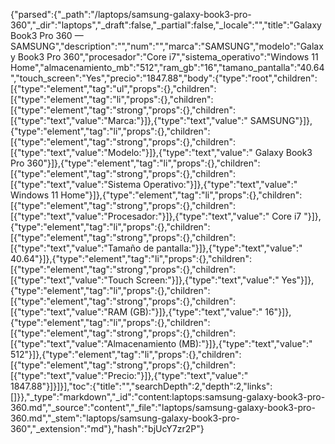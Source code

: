 {"parsed":{"_path":"/laptops/samsung-galaxy-book3-pro-360","_dir":"laptops","_draft":false,"_partial":false,"_locale":"","title":"Galaxy Book3 Pro 360 — SAMSUNG","description":"","num":"","marca":"SAMSUNG","modelo":"Galaxy Book3 Pro 360","procesador":"Core i7","sistema_operativo":"Windows 11 Home","almacenamiento_mb":"512","ram_gb":"16","tamano_pantalla":"40.64","touch_screen":"Yes","precio":"1847.88","body":{"type":"root","children":[{"type":"element","tag":"ul","props":{},"children":[{"type":"element","tag":"li","props":{},"children":[{"type":"element","tag":"strong","props":{},"children":[{"type":"text","value":"Marca:"}]},{"type":"text","value":" SAMSUNG"}]},{"type":"element","tag":"li","props":{},"children":[{"type":"element","tag":"strong","props":{},"children":[{"type":"text","value":"Modelo:"}]},{"type":"text","value":" Galaxy Book3 Pro 360"}]},{"type":"element","tag":"li","props":{},"children":[{"type":"element","tag":"strong","props":{},"children":[{"type":"text","value":"Sistema Operativo:"}]},{"type":"text","value":" Windows 11 Home"}]},{"type":"element","tag":"li","props":{},"children":[{"type":"element","tag":"strong","props":{},"children":[{"type":"text","value":"Procesador:"}]},{"type":"text","value":" Core i7 "}]},{"type":"element","tag":"li","props":{},"children":[{"type":"element","tag":"strong","props":{},"children":[{"type":"text","value":"Tamaño de pantalla:"}]},{"type":"text","value":" 40.64"}]},{"type":"element","tag":"li","props":{},"children":[{"type":"element","tag":"strong","props":{},"children":[{"type":"text","value":"Touch Screen:"}]},{"type":"text","value":" Yes"}]},{"type":"element","tag":"li","props":{},"children":[{"type":"element","tag":"strong","props":{},"children":[{"type":"text","value":"RAM (GB):"}]},{"type":"text","value":" 16"}]},{"type":"element","tag":"li","props":{},"children":[{"type":"element","tag":"strong","props":{},"children":[{"type":"text","value":"Almacenamiento (MB):"}]},{"type":"text","value":" 512"}]},{"type":"element","tag":"li","props":{},"children":[{"type":"element","tag":"strong","props":{},"children":[{"type":"text","value":"Precio:"}]},{"type":"text","value":" 1847.88"}]}]}],"toc":{"title":"","searchDepth":2,"depth":2,"links":[]}},"_type":"markdown","_id":"content:laptops:samsung-galaxy-book3-pro-360.md","_source":"content","_file":"laptops/samsung-galaxy-book3-pro-360.md","_stem":"laptops/samsung-galaxy-book3-pro-360","_extension":"md"},"hash":"bjUcY7zr2P"}